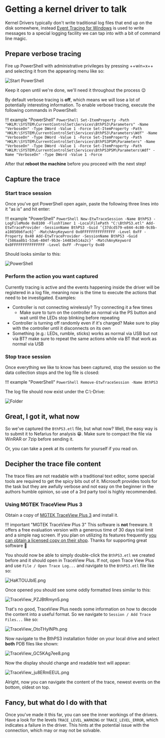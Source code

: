 # Getting a kernel driver to talk

Kernel Drivers typically don't write traditional log files that end up on the disk somewhere, instead [Event Tracing for Windows](https://docs.microsoft.com/en-us/windows-hardware/test/wpt/event-tracing-for-windows) is used to write messages to a special logging facility we can tap into with a bit of command line magic.

## Prepare verbose tracing

Fire up PowerShell with administrative privileges by pressing ++win+x++ and selecting it from the appearing menu like so:

![Start PowerShell](../../images/Y2bzZWdYK4.png)

Keep it open until we're done, we'll need it throughout the process 😉

By default verbose tracing is **off**, which means we will lose a lot of potentially interesting information. To enable verbose tracing, execute the following commands in PowerShell:

!!! example "PowerShell"
    ```PowerShell
    Set-ItemProperty -Path "HKLM:\SYSTEM\CurrentControlSet\Services\BthPS3\Parameters" -Name "VerboseOn" -Type DWord -Value 1 -Force
    Set-ItemProperty -Path "HKLM:\SYSTEM\CurrentControlSet\Services\BthPS3\Parameters\Wdf" -Name "VerboseOn" -Type DWord -Value 1 -Force
    Set-ItemProperty -Path "HKLM:\SYSTEM\CurrentControlSet\Services\BthPS3PSM\Parameters" -Name "VerboseOn" -Type DWord -Value 1 -Force
    Set-ItemProperty -Path "HKLM:\SYSTEM\CurrentControlSet\Services\BthPS3PSM\Parameters\Wdf" -Name "VerboseOn" -Type DWord -Value 1 -Force
    ```

After that **reboot the machine** before you proceed with the next step!

## Capture the trace

### Start trace session

Once you've got PowerShell open again, paste the following three lines into it "as is" and hit enter:

!!! example "PowerShell"
    ```PowerShell
    New-EtwTraceSession -Name BthPS3 -LogFileMode 0x8100 -FlushTimer 1 -LocalFilePath "C:\BthPS3.etl"
    Add-EtwTraceProvider -SessionName BthPS3 -Guid ‘{37dcd579-e844-4c80-9c8b-a10850b6fac6}’ -MatchAnyKeyword 0x0FFFFFFFFFFFFFFF -Level 0xFF -Property 0x40
    Add-EtwTraceProvider -SessionName BthPS3 -Guid ‘{586aa8b1-53a6-404f-9b3e-14483e514a2c}’ -MatchAnyKeyword 0x0FFFFFFFFFFFFFFF -Level 0xFF -Property 0x40
    ```

Should looks similar to this:

![PowerShell](../../images/35cnHUOIwv.png)

### Perform the action you want captured

Currently tracing is active and the events happening inside the driver will be registered in a log file, meaning now is the time to execute the actions that need to be investigated. Examples:

- Controller is not connecting wirelessly? Try connecting it a few times
    -  Make sure to turn on the controller as normal via the PS button and wait until the LEDs stop blinking before repeating
- Controller is turning off randomly even if it's charged? Make sure to play with the controller until it disconnects on its own
- Something (e.g.: LEDs, rumble, sticks) works as normal via USB but not via BT? make sure to repeat the same actions while via BT that work as normal via USB

### Stop trace session

Once everything we like to know has been captured, stop the session so the data collection stops and the log file is closed:

!!! example "PowerShell"
    ```PowerShell
    Remove-EtwTraceSession -Name BthPS3
    ```

The log file should now exist under the C:\\-Drive:

![Folder](../../images/AnyDesk_LVe8LzooAQ.png)

## Great, I got it, what now

So we've captured the `BthPS3.etl` file, but what now? Well, the easy way is to submit it to Nefarius for analysis 😁. Make sure to compact the file via WinRAR or 7zip before sending it.

Or, you can take a peek at its contents for yourself if you read on.

## Decipher the trace file content

The trace files are not readable with a traditional text editor, some special tools are required to get the spicy bits out of it. Microsoft provides tools for the task but they are awfully verbose and not easy on the beginner in the authors humble opinion, so use of a 3rd party tool is highly recommended.

### Using MGTEK TraceView Plus 3

Obtain a copy of [MGTEK TraceView Plus 3](https://www.mgtek.com/traceview) and install it.

!!! important "MGTEK TraceView Plus 3"
    This software is **not** freeware. It offers a free evaluation version with a generous time of 30 days trial limit and a simple nag screen. If you plan on utilizing its features frequently [you can obtain a licensed copy on their shop](https://www.mgtek.com/traceview/shop). Thanks for supporting great software 🥰

You should now be able to simply double-click the `BthPS3.etl` we created before and it should open in TraceView Plus. If not, open Trace View Plus and use `File / Open Trace Log...` and navigate to the `BthPS3.etl` file like so:

![HaKTOUJbIE.png](../../images/HaKTOUJbIE.png)

Once opened you should see some oddly formatted lines similar to this:

![TraceView_PZJBtRmyn5.png](../../images/TraceView_PZJBtRmyn5.png)

Trat's no good, TraceView Plus needs some information on how to decode the content into a useful format. So we navigate to `Session / Add Trace Files...` like so:

![TraceView_OtoTHylNPh.png](../../images/TraceView_OtoTHylNPh.png)

Now navigate to the BthPS3 installation folder on your local drive and select **both** PDB files like shown:

![TraceView_GC5KAg7ee8.png](../../images/TraceView_GC5KAg7ee8.png)

Now the display should change and readable text will appear:

![TraceView_ju8ERmEEUL.png](../../images/TraceView_ju8ERmEEUL.png)

Alright, now you can navigate the content of the trace, newest events on the bottom, oldest on top.

## Fancy, but what do I do with that

Once you've made it this far, you can see the inner workings of the drivers. Have a look for the levels `TRACE_LEVEL_WARNING` or `TRACE_LEVEL_ERROR`, which indicates a failure in the driver. This hints at the potential issue with the connection, which may or may not be solvable.
